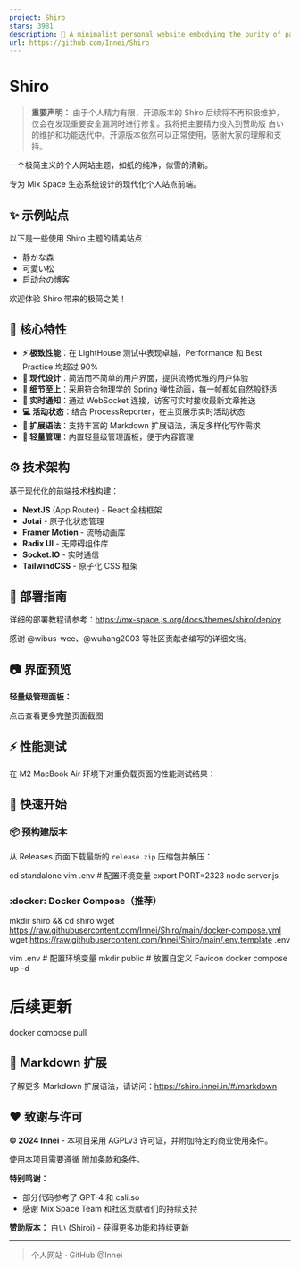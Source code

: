 ```yaml
---
project: Shiro
stars: 3981
description: 📜 A minimalist personal website embodying the purity of paper and freshness of snow.
url: https://github.com/Innei/Shiro
---
```


Shiro
=====

> **重要声明：** 由于个人精力有限，开源版本的 Shiro 后续将不再积极维护，仅会在发现重要安全漏洞时进行修复。我将把主要精力投入到赞助版 白い 的维护和功能迭代中。开源版本依然可以正常使用，感谢大家的理解和支持。

一个极简主义的个人网站主题，如纸的纯净，似雪的清新。

专为 Mix Space 生态系统设计的现代化个人站点前端。

✨ 示例站点
------

以下是一些使用 Shiro 主题的精美站点：

-   静かな森
-   可愛い松
-   启动台の博客

欢迎体验 Shiro 带来的极简之美！

🚀 核心特性
-------

-   **⚡ 极致性能**：在 LightHouse 测试中表现卓越，Performance 和 Best Practice 均超过 90%
-   **🎨 现代设计**：简洁而不简单的用户界面，提供流畅优雅的用户体验
-   **💎 细节至上**：采用符合物理学的 Spring 弹性动画，每一帧都如自然般舒适
-   **🔔 实时通知**：通过 WebSocket 连接，访客可实时接收最新文章推送
-   **💻 活动状态**：结合 ProcessReporter，在主页展示实时活动状态
-   **📝 扩展语法**：支持丰富的 Markdown 扩展语法，满足多样化写作需求
-   **🔧 轻量管理**：内置轻量级管理面板，便于内容管理

⚙️ 技术架构
-------

基于现代化的前端技术栈构建：

-   **NextJS** (App Router) - React 全栈框架
-   **Jotai** - 原子化状态管理
-   **Framer Motion** - 流畅动画库
-   **Radix UI** - 无障碍组件库
-   **Socket.IO** - 实时通信
-   **TailwindCSS** - 原子化 CSS 框架

📖 部署指南
-------

详细的部署教程请参考：https://mx-space.js.org/docs/themes/shiro/deploy

感谢 @wibus-wee、@wuhang2003 等社区贡献者编写的详细文档。

📷 界面预览
-------

**轻量级管理面板：**

点击查看更多完整页面截图

⚡ 性能测试
------

在 M2 MacBook Air 环境下对重负载页面的性能测试结果：

🐳 快速开始
-------

### 📦 预构建版本

从 Releases 页面下载最新的 `release.zip` 压缩包并解压：

cd standalone
vim .env # 配置环境变量
export PORT=2323
node server.js

### :docker: Docker Compose（推荐）

mkdir shiro && cd shiro
wget https://raw.githubusercontent.com/Innei/Shiro/main/docker-compose.yml
wget https://raw.githubusercontent.com/Innei/Shiro/main/.env.template .env

vim .env # 配置环境变量
mkdir public # 放置自定义 Favicon
docker compose up -d

# 后续更新
docker compose pull

📝 Markdown 扩展
--------------

了解更多 Markdown 扩展语法，请访问：https://shiro.innei.in/#/markdown

❤️ 致谢与许可
--------

**© 2024 Innei** - 本项目采用 AGPLv3 许可证，并附加特定的商业使用条件。

使用本项目需要遵循 附加条款和条件。

**特别鸣谢：**

-   部分代码参考了 GPT-4 和 cali.so
-   感谢 Mix Space Team 和社区贡献者们的持续支持

**赞助版本：** 白い (Shiroi) - 获得更多功能和持续更新

* * *

> 个人网站 · GitHub @Innei
